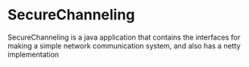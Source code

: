 # SecureChanneling
SecureChanneling is a java application that contains the interfaces for making a simple network communication system, and also has a netty implementation
